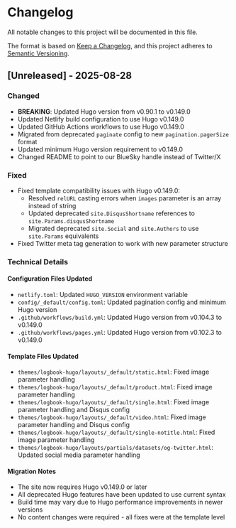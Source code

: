 # Changelog

All notable changes to this project will be documented in this file.

The format is based on [Keep a Changelog](https://keepachangelog.com/en/1.0.0/),
and this project adheres to [Semantic Versioning](https://semver.org/spec/v2.0.0.html).

## [Unreleased] - 2025-08-28

### Changed
- **BREAKING**: Updated Hugo version from v0.90.1 to v0.149.0
- Updated Netlify build configuration to use Hugo v0.149.0
- Updated GitHub Actions workflows to use Hugo v0.149.0
- Migrated from deprecated `paginate` config to new `pagination.pagerSize` format
- Updated minimum Hugo version requirement to v0.149.0
- Changed README to point to our BlueSky handle instead of Twitter/X

### Fixed
- Fixed template compatibility issues with Hugo v0.149.0:
  - Resolved `relURL` casting errors when `images` parameter is an array instead of string
  - Updated deprecated `site.DisqusShortname` references to `site.Params.disqusShortname`
  - Migrated deprecated `site.Social` and `site.Authors` to use `site.Params` equivalents
- Fixed Twitter meta tag generation to work with new parameter structure

### Technical Details

#### Configuration Files Updated
- `netlify.toml`: Updated `HUGO_VERSION` environment variable
- `config/_default/config.toml`: Updated pagination config and minimum Hugo version
- `.github/workflows/build.yml`: Updated Hugo version from v0.104.3 to v0.149.0
- `.github/workflows/pages.yml`: Updated Hugo version from v0.102.3 to v0.149.0

#### Template Files Updated
- `themes/logbook-hugo/layouts/_default/static.html`: Fixed image parameter handling
- `themes/logbook-hugo/layouts/_default/product.html`: Fixed image parameter handling  
- `themes/logbook-hugo/layouts/_default/single.html`: Fixed image parameter handling and Disqus config
- `themes/logbook-hugo/layouts/_default/video.html`: Fixed image parameter handling and Disqus config
- `themes/logbook-hugo/layouts/_default/single-notitle.html`: Fixed image parameter handling
- `themes/logbook-hugo/layouts/partials/datasets/og-twitter.html`: Updated social media parameter handling

#### Migration Notes
- The site now requires Hugo v0.149.0 or later
- All deprecated Hugo features have been updated to use current syntax
- Build time may vary due to Hugo performance improvements in newer versions
- No content changes were required - all fixes were at the template level